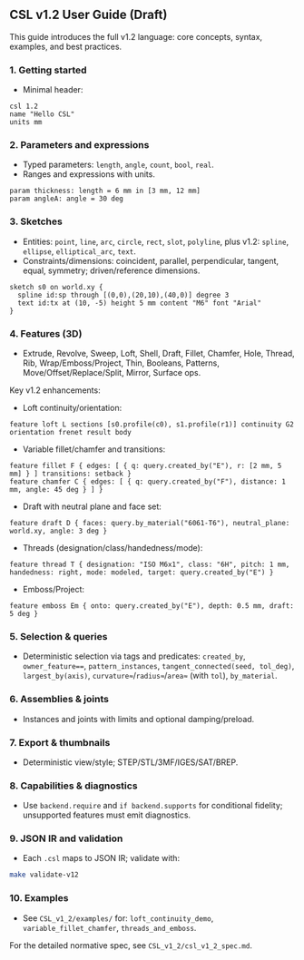 ## CSL v1.2 User Guide (Draft)

This guide introduces the full v1.2 language: core concepts, syntax, examples, and best practices.

### 1. Getting started
- Minimal header:
```csl
csl 1.2
name "Hello CSL"
units mm
```

### 2. Parameters and expressions
- Typed parameters: `length`, `angle`, `count`, `bool`, `real`.
- Ranges and expressions with units.
```csl
param thickness: length = 6 mm in [3 mm, 12 mm]
param angleA: angle = 30 deg
```

### 3. Sketches
- Entities: `point`, `line`, `arc`, `circle`, `rect`, `slot`, `polyline`, plus v1.2: `spline`, `ellipse`, `elliptical_arc`, `text`.
- Constraints/dimensions: coincident, parallel, perpendicular, tangent, equal, symmetry; driven/reference dimensions.
```csl
sketch s0 on world.xy {
  spline id:sp through [(0,0),(20,10),(40,0)] degree 3
  text id:tx at (10, -5) height 5 mm content "M6" font "Arial"
}
```

### 4. Features (3D)
- Extrude, Revolve, Sweep, Loft, Shell, Draft, Fillet, Chamfer, Hole, Thread, Rib, Wrap/Emboss/Project, Thin, Booleans, Patterns, Move/Offset/Replace/Split, Mirror, Surface ops.

Key v1.2 enhancements:
- Loft continuity/orientation:
```csl
feature loft L sections [s0.profile(c0), s1.profile(r1)] continuity G2 orientation frenet result body
```
- Variable fillet/chamfer and transitions:
```csl
feature fillet F { edges: [ { q: query.created_by("E"), r: [2 mm, 5 mm] } ] transitions: setback }
feature chamfer C { edges: [ { q: query.created_by("F"), distance: 1 mm, angle: 45 deg } ] }
```
- Draft with neutral plane and face set:
```csl
feature draft D { faces: query.by_material("6061-T6"), neutral_plane: world.xy, angle: 3 deg }
```
- Threads (designation/class/handedness/mode):
```csl
feature thread T { designation: "ISO M6x1", class: "6H", pitch: 1 mm, handedness: right, mode: modeled, target: query.created_by("E") }
```
- Emboss/Project:
```csl
feature emboss Em { onto: query.created_by("E"), depth: 0.5 mm, draft: 5 deg }
```

### 5. Selection & queries
- Deterministic selection via tags and predicates: `created_by`, `owner_feature==`, `pattern_instances`, `tangent_connected(seed, tol_deg)`, `largest_by(axis)`, `curvature≈`/`radius≈`/`area≈` (with `tol`), `by_material`.

### 6. Assemblies & joints
- Instances and joints with limits and optional damping/preload.

### 7. Export & thumbnails
- Deterministic view/style; STEP/STL/3MF/IGES/SAT/BREP.

### 8. Capabilities & diagnostics
- Use `backend.require` and `if backend.supports` for conditional fidelity; unsupported features must emit diagnostics.

### 9. JSON IR and validation
- Each `.csl` maps to JSON IR; validate with:
```bash
make validate-v12
```

### 10. Examples
- See `CSL_v1_2/examples/` for: `loft_continuity_demo`, `variable_fillet_chamfer`, `threads_and_emboss`.

For the detailed normative spec, see `CSL_v1_2/csl_v1_2_spec.md`.


